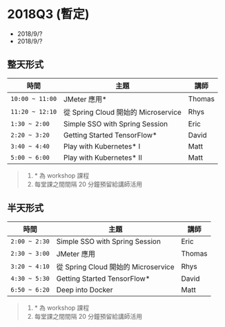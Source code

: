 # 2018Q3 (暫定)

- 2018/9/? 
- 2018/9/?

## 整天形式

| 時間 | 主題 | 講師 |
|-----|------|-----|
| `10:00 ~ 11:00` | JMeter 應用* | Thomas | 
| `11:20 ~ 12:10` | 從 Spring Cloud 開始的 Microservice | Rhys | 
| `1:30 ~ 2:00` | Simple SSO with Spring Session | Eric | 
| `2:20 ~ 3:20` | Getting Started TensorFlow* | David | 
| `3:40 ~ 4:40` | Play with Kubernetes* I | Matt | 
| `5:00 ~ 6:00` | Play with Kubernetes* II | Matt | 

> 1. \* 為 workshop 課程
> 2. 每堂課之間間隔 20 分鐘預留給講師活用

## 半天形式

| 時間 | 主題 | 講師 |
|-----|------|-----|
| `2:00 ~ 2:30` | Simple SSO with Spring Session | Eric | 
| `2:30 ~ 3:00` | JMeter 應用 | Thomas | 
| `3:20 ~ 4:10` | 從 Spring Cloud 開始的 Microservice | Rhys | 
| `4:30 ~ 5:30` | Getting Started TensorFlow* | David | 
| `6:50 ~ 6:20` | Deep into Docker | Matt | 

> 1. \* 為 workshop 課程
> 2. 每堂課之間間隔 20 分鐘預留給講師活用
